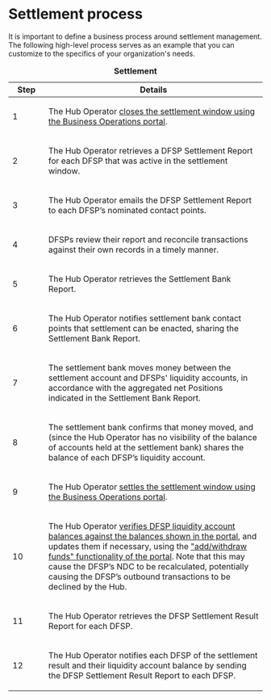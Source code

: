 # Settlement process

It is important to define a business process around settlement management. The following high-level process serves as an example that you can customize to the specifics of your organization's needs.

<table>
<caption><strong>Settlement</strong></caption>
<colgroup>
<col style="width: 14%" />
<col style="width: 85%" />
</colgroup>
<thead>
<tr class="header">
<th>Step</th>
<th>Details</th>
</tr>
</thead>
<tbody>
<tr class="odd">
<td><p>1</p></td>
<td><p>The Hub Operator <a href="managing_windows.html#closing-a-settlement-window">closes the settlement window using the Business Operations portal</a>.</p></td>
</tr>
<tr class="even">
<td><p>2</p></td>
<td><p>The Hub Operator retrieves a DFSP Settlement Report for each DFSP that was active in the settlement window.</p></td>
</tr>
<tr class="odd">
<td><p>3</p></td>
<td><p>The Hub Operator emails the DFSP Settlement Report to each DFSP’s nominated contact points.</p></td>
</tr>
<tr class="even">
<td><p>4</p></td>
<td><p>DFSPs review their report and reconcile transactions against their own records in a timely manner.</p></td>
</tr>
<tr class="odd">
<td><p>5</p></td>
<td><p>The Hub Operator retrieves the Settlement Bank Report.</p></td>
</tr>
<tr class="even">
<td><p>6</p></td>
<td><p>The Hub Operator notifies settlement bank contact points that settlement can be enacted, sharing the Settlement Bank Report.</p></td>
</tr>
<tr class="odd">
<td><p>7</p></td>
<td><p>The settlement bank moves money between the settlement account and DFSPs' liquidity accounts, in accordance with the aggregated net Positions indicated in the Settlement Bank Report.</p></td>
</tr>
<tr class="even">
<td><p>8</p></td>
<td><p>The settlement bank confirms that money moved, and (since the Hub Operator has no visibility of the balance of accounts held at the settlement bank) shares the balance of each DFSP’s liquidity account.</p></td>
</tr>
<tr class="odd">
<td><p>9</p></td>
<td><p>The Hub Operator <a href="managing_windows.html#settling-a-settlement-window">settles the settlement window using the Business Operations portal</a>.</p></td>
</tr>
<tr class="even">
<td><p>10</p></td>
<td><p>The Hub Operator <a href="monitoring_dfsp_financial_details.html">verifies DFSP liquidity account balances against the balances shown in the portal</a>, and updates them if necessary, using the <a href="recording_funds_in_out.html">"add/withdraw funds" functionality of the portal</a>. Note that this may cause the DFSP’s NDC to be recalculated, potentially causing the DFSP’s outbound transactions to be declined by the Hub.</p></td>
</tr>
<tr class="odd">
<td><p>11</p></td>
<td><p>The Hub Operator retrieves the DFSP Settlement Result Report for each DFSP.</p></td>
</tr>
<tr class="even">
<td><p>12</p></td>
<td><p>The Hub Operator notifies each DFSP of the settlement result and their liquidity account balance by sending the DFSP Settlement Result Report to each DFSP.</p></td>
</tr>
</tbody>
</table>